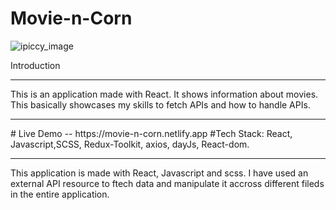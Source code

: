 #                           Movie-n-Corn

![ipiccy_image](https://github.com/user-attachments/assets/4c07a010-f809-4f46-bb53-a7d5ff5c13ee)

Introduction

<hr/>
This is an application made with React. It shows information about movies. This basically showcases my skills to fetch APIs and how to handle APIs.
 
<hr/>
# Live Demo -- https://movie-n-corn.netlify.app
#Tech Stack: React, Javascript,SCSS, Redux-Toolkit, axios, dayJs, React-dom.

<hr/>
This application is made with React, Javascript and scss. I have used an external API resource to ftech data and manipulate it accross different fileds in the entire application.
